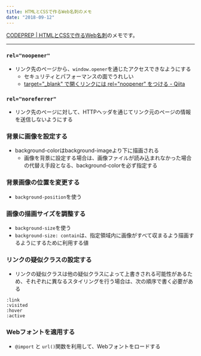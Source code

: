 ```yaml
---
title: HTMLとCSSで作るWeb名刺のメモ
date: "2018-09-12"
---
```


[CODEPREP | HTMLとCSSで作るWeb名刺](https://codeprep.jp/books/50)のメモです。

---

### `rel="noopener"`
- リンク先のページから、`window.opener`を通じたアクセスできなようにする
  - セキュリティとパフォーマンスの面でうれしい
  - [target="_blank" で開くリンクには rel="noopener" をつける - Qiita](https://qiita.com/memolog/items/9913b0067e4e6883ed17)

### `rel="noreferrer"`
- リンク先のページに対して、HTTPヘッダを通じてリンク元のページの情報を送信しないようにする

### 背景に画像を設定する
- background-colorはbackground-imageより下に描画される
  - 画像を背景に設定する場合は、画像ファイルが読み込まれなかった場合の代替え手段となる、background-colorを必ず指定する

### 背景画像の位置を変更する
- `background-position`を使う

### 画像の描画サイズを調整する
- `background-size`を使う
- `background-size: contain`は、指定領域内に画像がすべて収まるよう描画するようにするために利用する値

### リンクの疑似クラスの設定する
- リンクの疑似クラスは他の疑似クラスによって上書きされる可能性があるため、それぞれに異なるスタイリングを行う場合は、次の順序で書く必要がある

```
:link
:visited
:hover
:active
```

### Webフォントを適用する
- `@import` と `url()`関数を利用して、Webフォントをロードする
